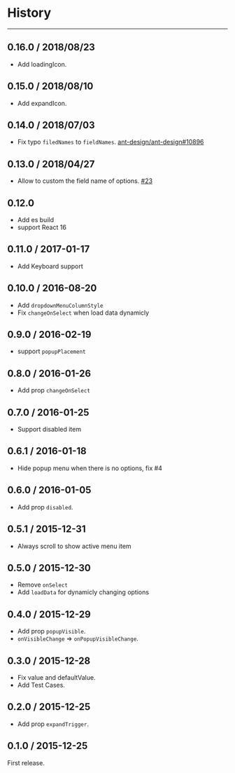 # History

---

## 0.16.0 / 2018/08/23

- Add loadingIcon.

## 0.15.0 / 2018/08/10

- Add expandIcon.

## 0.14.0 / 2018/07/03

- Fix typo `filedNames` to `fieldNames`. [ant-design/ant-design#10896](https://github.com/ant-design/ant-design/issues/10896)

## 0.13.0 / 2018/04/27

- Allow to custom the field name of options. [#23](https://github.com/react-component/cascader/pull/23)

## 0.12.0

- Add es build
- support React 16

## 0.11.0 / 2017-01-17

- Add Keyboard support

## 0.10.0 / 2016-08-20

- Add `dropdownMenuColumnStyle`
- Fix `changeOnSelect` when load data dynamicly

## 0.9.0 / 2016-02-19

- support `popupPlacement`

## 0.8.0 / 2016-01-26

- Add prop `changeOnSelect`

## 0.7.0 / 2016-01-25

- Support disabled item

## 0.6.1 / 2016-01-18

- Hide popup menu when there is no options, fix #4

## 0.6.0 / 2016-01-05

- Add prop `disabled`.

## 0.5.1 / 2015-12-31

- Always scroll to show active menu item

## 0.5.0 / 2015-12-30

- Remove `onSelect`
- Add `loadData` for dynamicly changing options

## 0.4.0 / 2015-12-29

- Add prop `popupVisible`.
- `onVisibleChange` => `onPopupVisibleChange`.

## 0.3.0 / 2015-12-28

- Fix value and defaultValue.
- Add Test Cases.

## 0.2.0 / 2015-12-25

- Add prop `expandTrigger`.

## 0.1.0 / 2015-12-25

First release.
